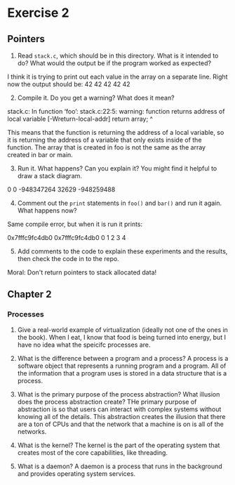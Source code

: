 # Exercise 2
## Pointers


1.  Read `stack.c`, which should be in this directory.  What is it
intended to do?  What would the output be if the program worked as
expected?

I think it is trying to print out each value in the array on a separate line. Right now the output should be:
42
42
42
42
42

2.  Compile it.  Do you get a warning?  What does it mean?

stack.c: In function ‘foo’:
stack.c:22:5: warning: function returns address of local variable [-Wreturn-local-addr]
     return array;
     ^

This means that the function is returning the address of a local variable, so it is returning the address of a variable that only exists inside of the function. The array that is created in foo is not the same as the array created in bar or main.

3.  Run it.  What happens?  Can you explain it?  You might find it
helpful to draw a stack diagram.

0
0
-948347264
32629
-948259488


4.  Comment out the `print` statements in `foo()` and `bar()` and run
it again.  What happens now?

Same compile error, but when it is run it prints:

0x7fffc9fc4db0
0x7fffc9fc4db0
0
1
2
3
4


5.  Add comments to the code to explain these experiments and the results,
then check the code in to the repo.

Moral: Don't return pointers to stack allocated data!


## Chapter 2


### Processes

1) Give a real-world example of virtualization (ideally not one of the ones in the book).
When I eat, I know that food is being turned into energy, but I have no idea what the speicifc processes are.

2) What is the difference between a program and a process?
A process is a software object that represents a running program and a program. All of the information that a program uses is stored in a data structure that is a process.

3) What is the primary purpose of the process abstraction?  What illusion does the process abstraction create?
THe primary purpose of abstraction is so that users can interact with complex systems without knowing all of the details. This abstraction creates the illusion that there are a ton of CPUs and that the network that a machine is on is all of the networks.

4) What is the kernel?
The kernel is the part of the operating system that creates most of the core capabilities, like threading.

5) What is a daemon?
A daemon is a process that runs in the background and provides operating system services.
